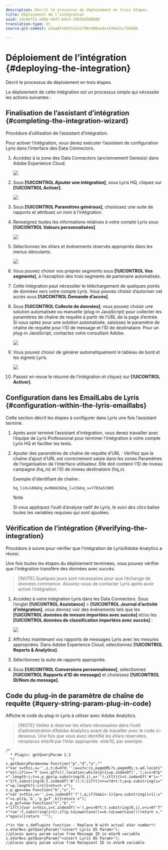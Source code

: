 ```yaml
---
description: Décrit le processus de déploiement en trois étapes.
title: Déploiement de l’intégration
uuid: a3c0ef21-ed9a-44d7-bdce-19b3bd5b8b80
translation-type: ht
source-git-commit: a3aa8feb937e2a1f40c498aa4e143de21cf26b86

---
```



# Déploiement de l’intégration {#deploying-the-integration}

Décrit le processus de déploiement en trois étapes.

Le déploiement de cette intégration est un processus simple qui nécessite les actions suivantes :

## Finalisation de l’assistant d’intégration {#completing-the-integration-wizard}

Procédure d’utilisation de l’assistant d’intégration.

Pour activer l’intégration, vous devez exécuter l’assistant de configuration Lyris dans l’interface des Data Connectors.

1. Accédez à la zone des Data Connectors (anciennement Genesis) dans Adobe Experience Cloud.

   ![](assets/data_connectors.png)

1. Sous **[!UICONTROL Ajouter une intégration]**, sous Lyris HQ, cliquez sur **[!UICONTROL Activer]**.

   ![](assets/add_integration.png)

1. Sous **[!UICONTROL Paramètres généraux]**, choisissez une suite de rapports et attribuez un nom à l’intégration.
1. Renseignez toutes les informations relatives à votre compte Lyris sous **[!UICONTROL Valeurs personnalisées]**.

   ![](assets/general_settings.png)

1. Sélectionnez les eVars et événements réservés appropriés dans les menus déroulants.

   ![](assets/variable_mapping.png)

1. Vous pouvez choisir vos propres segments sous **[!UICONTROL Vos segments]**, à l’exception des trois segments de partenaire automatisés.
1. Cette intégration peut nécessiter le téléchargement de quelques points de données vers votre compte Lyris. Vous pouvez choisir d’autoriser cet accès sous **[!UICONTROL Demande d’accès]**.
1. Sous **[!UICONTROL Collecte de données]**, vous pouvez choisir une solution automatisée ou manuelle (plug-in JavaScript) pour collecter les paramètres de chaîne de requête à partir de l’URL de la page d’entrée. Si vous optez pour une solution automatisée, saisissez le paramètre de chaîne de requête pour l’ID de message et l’ID de destinataire. Pour un plug-in JavaScript, contactez votre consultant Adobe.

   ![](assets/data_collection.png)

1. Vous pouvez choisir de générer automatiquement le tableau de bord et les signets Lyris.

   ![](assets/dashboard_generation.png)

1. Passez en revue le résumé de l’intégration et cliquez sur **[!UICONTROL Activer]**.

## Configuration dans les EmailLabs de Lyris {#configuration-within-the-lyris-emaillabs}

Cette section décrit les étapes à configurer dans Lyris une fois l’assistant terminé.

1. Après avoir terminé l’assistant d’intégration, vous devez travailler avec l’équipe de Lyris Professional pour terminer l’intégration à votre compte Lyris HQ et faciliter les tests.
1. Ajouter des paramètres de chaîne de requête d’URL : Vérifiez que la chaîne d’ajout d’URL est correctement saisie dans les zones Paramètres de l’organisation de l’interface utilisateur. Elle doit contenir l’ID de niveau campagne (hq_m) et l’ID de niveau destinataire (hq_v).

   Exemple d’identifiant de chaîne :

   ```
   hq_lid=149&hq_m=96843&hq_l=23&hq_v=7703a51905
   ```

   >[!NOTE]
   >
   >Si vous appliquez l’outil d’analyse natif de Lyris, le *suivi des clics* balise toutes les variables requises qui sont ajoutées.

## Vérification de l’intégration {#verifying-the-integration}

Procédure à suivre pour vérifier que l’intégration de Lyris/Adobe Analytics a réussi.

Une fois toutes les étapes du déploiement terminées, vous pouvez vérifier que l’intégration transfère des données avec succès.

> [!NOTE] Quelques jours sont nécessaires pour que l’échange de données commence. Assurez-vous de contacter Lyris après avoir activé l’intégration.

1. Accédez à votre intégration Lyris dans les Data Connectors. Sous l’onglet **[!UICONTROL Assistance]** > **[!UICONTROL Journal d’activité d’intégration]**, vous devriez voir des événements tels que les **[!UICONTROL données de mesure importées avec succès]** et/ou les **[!UICONTROL données de classification importées avec succès]** :

   ![](assets/integration_info.png)

1. Affichez maintenant vos rapports de messages Lyris avec les mesures appropriées. Dans Adobe Experience Cloud, sélectionnez **[!UICONTROL Reports &amp; Analytics]**.
1. Sélectionnez la suite de rapports appropriée.
1. Sous **[!UICONTROL Conversions personnalisées]**, sélectionnez **[!UICONTROL Rapports d’ID de message]** et choisissez **[!UICONTROL ID/Nom du message]**.

## Code du plug-in de paramètre de chaîne de requête {#query-string-param-plug-in-code}

Affiche le code du plug-in Lyris à utiliser avec Adobe Analytics.

> [!NOTE] Veillez à réserver les eVars nécessaires dans l’outil d’administration d’Adobe Analytics avant de travailler avec le code ci-dessous. Une fois que vous avez identifié les eVars réservées, remplacez eVarN par l’eVar appropriée. eVar10, par exemple.

```
/* 
  * Plugin: getQueryParam 2.3 
  */ 
s.getQueryParam=new Function("p","d","u","" 
+"var s=this,v='',i,t;d=d?d:'';u=u?u:(s.pageURL?s.pageURL:s.wd.locati" 
+"on);if(u=='f')u=s.gtfs().location;while(p){i=p.indexOf(',');i=i<0?p" 
+".length:i;t=s.p_gpv(p.substring(0,i),u+'');if(t){t=t.indexOf('#')>-" 
+"1?t.substring(0,t.indexOf('#')):t;}if(t)v+=v?d+t:t;p=p.substring(i=" 
+"=p.length?i:i+1)}return v"); 
s.p_gpv=new Function("k","u","" 
+"var s=this,v='',i=u.indexOf('?'),q;if(k&&i>-1){q=u.substring(i+1);v" 
+"=s.pt(q,'&','p_gvf',k)}return v"); 
s.p_gvf=new Function("t","k","" 
+"if(t){var s=this,i=t.indexOf('='),p=i<0?t:t.substring(0,i),v=i<0?'T" 
+"rue':t.substring(i+1);if(p.toLowerCase()==k.toLowerCase())return s." 
+"epa(v)}return ''"); 
 
/*in the s_doPlugins function - Replace N with actual eVar number*/ 
s.eVarN=s.getQueryParam("<insert Lyris QS Param>");  
//places query param value from Message ID in eVarN variable s.eVarN=s.getQueryParam("<insert Lyris QS Param>");  
//places query param value from Recepient ID in eVarN variable 
```
